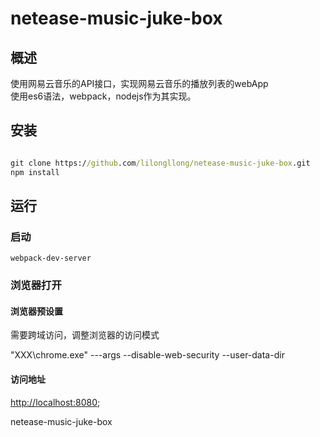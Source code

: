 # netease-music-juke-box
## 概述
使用网易云音乐的API接口，实现网易云音乐的播放列表的webApp   
使用es6语法，webpack，nodejs作为其实现。
## 安装
``` cmd

git clone https://github.com/lilongllong/netease-music-juke-box.git
npm install
```

## 运行
### 启动
``` atom-cmd
webpack-dev-server

```
### 浏览器打开
#### 浏览器预设置
需要跨域访问，调整浏览器的访问模式

"XXX\chrome.exe" ---args --disable-web-security --user-data-dir
#### 访问地址
[http://localhost:8080](http://localhost:8080);

netease-music-juke-box
